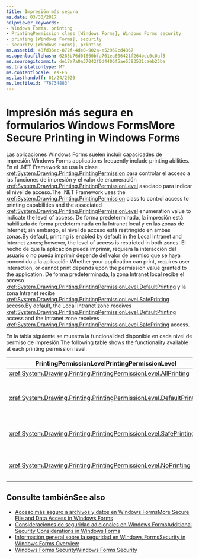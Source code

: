 ```yaml
---
title: Impresión más segura
ms.date: 03/30/2017
helpviewer_keywords:
- Windows Forms, printing
- PrintingPermission class [Windows Forms], Windows Forms security
- printing [Windows Forms], security
- security [Windows Forms], printing
ms.assetid: 48fd36ac-872f-4de0-902a-e52969cd4367
ms.openlocfilehash: 6285b76d01660bfa761ea606421f264bdc0c0af5
ms.sourcegitcommit: de17a7a0a37042f0d4406f5ae5393531caeb25ba
ms.translationtype: MT
ms.contentlocale: es-ES
ms.lasthandoff: 01/24/2020
ms.locfileid: "76734883"
---
```

# <a name="more-secure-printing-in-windows-forms"></a><span data-ttu-id="9d454-102">Impresión más segura en formularios Windows Forms</span><span class="sxs-lookup"><span data-stu-id="9d454-102">More Secure Printing in Windows Forms</span></span>
<span data-ttu-id="9d454-103">Las aplicaciones Windows Forms suelen incluir capacidades de impresión.</span><span class="sxs-lookup"><span data-stu-id="9d454-103">Windows Forms applications frequently include printing abilities.</span></span> <span data-ttu-id="9d454-104">En el .NET Framework se usa la clase <xref:System.Drawing.Printing.PrintingPermission> para controlar el acceso a las funciones de impresión y el valor de enumeración <xref:System.Drawing.Printing.PrintingPermissionLevel> asociado para indicar el nivel de acceso.</span><span class="sxs-lookup"><span data-stu-id="9d454-104">The .NET Framework uses the <xref:System.Drawing.Printing.PrintingPermission> class to control access to printing capabilities and the associated <xref:System.Drawing.Printing.PrintingPermissionLevel> enumeration value to indicate the level of access.</span></span> <span data-ttu-id="9d454-105">De forma predeterminada, la impresión está habilitada de forma predeterminada en la Intranet local y en las zonas de Internet; sin embargo, el nivel de acceso está restringido en ambas zonas.</span><span class="sxs-lookup"><span data-stu-id="9d454-105">By default, printing is enabled by default in the Local Intranet and Internet zones; however, the level of access is restricted in both zones.</span></span> <span data-ttu-id="9d454-106">El hecho de que la aplicación pueda imprimir, requiera la interacción del usuario o no pueda imprimir depende del valor de permiso que se haya concedido a la aplicación.</span><span class="sxs-lookup"><span data-stu-id="9d454-106">Whether your application can print, requires user interaction, or cannot print depends upon the permission value granted to the application.</span></span> <span data-ttu-id="9d454-107">De forma predeterminada, la zona Intranet local recibe el acceso <xref:System.Drawing.Printing.PrintingPermissionLevel.DefaultPrinting> y la zona Intranet recibe <xref:System.Drawing.Printing.PrintingPermissionLevel.SafePrinting> acceso.</span><span class="sxs-lookup"><span data-stu-id="9d454-107">By default, the Local Intranet zone receives <xref:System.Drawing.Printing.PrintingPermissionLevel.DefaultPrinting> access and the Intranet zone receives <xref:System.Drawing.Printing.PrintingPermissionLevel.SafePrinting> access.</span></span>  
  
 <span data-ttu-id="9d454-108">En la tabla siguiente se muestra la funcionalidad disponible en cada nivel de permiso de impresión.</span><span class="sxs-lookup"><span data-stu-id="9d454-108">The following table shows the functionality available at each printing permission level.</span></span>  
  
|<span data-ttu-id="9d454-109">PrintingPermissionLevel</span><span class="sxs-lookup"><span data-stu-id="9d454-109">PrintingPermissionLevel</span></span>|<span data-ttu-id="9d454-110">Descripción</span><span class="sxs-lookup"><span data-stu-id="9d454-110">Description</span></span>|  
|-----------------------------|-----------------|  
|<xref:System.Drawing.Printing.PrintingPermissionLevel.AllPrinting>|<span data-ttu-id="9d454-111">Proporciona acceso completo a todas las impresoras instaladas.</span><span class="sxs-lookup"><span data-stu-id="9d454-111">Provides full access to all installed printers.</span></span>|  
|<xref:System.Drawing.Printing.PrintingPermissionLevel.DefaultPrinting>|<span data-ttu-id="9d454-112">Habilita la impresión mediante programación en la impresora predeterminada y la impresión más segura a través de un cuadro de diálogo de impresión restrictiva.</span><span class="sxs-lookup"><span data-stu-id="9d454-112">Enables programmatic printing to the default printer and safer printing through a restrictive printing dialog box.</span></span> <span data-ttu-id="9d454-113"><xref:System.Drawing.Printing.PrintingPermissionLevel.DefaultPrinting> es un subconjunto de <xref:System.Drawing.Printing.PrintingPermissionLevel.AllPrinting>.</span><span class="sxs-lookup"><span data-stu-id="9d454-113"><xref:System.Drawing.Printing.PrintingPermissionLevel.DefaultPrinting> is a subset of <xref:System.Drawing.Printing.PrintingPermissionLevel.AllPrinting>.</span></span>|  
|<xref:System.Drawing.Printing.PrintingPermissionLevel.SafePrinting>|<span data-ttu-id="9d454-114">Solo proporciona impresión desde un cuadro de diálogo más restringido.</span><span class="sxs-lookup"><span data-stu-id="9d454-114">Provides printing only from a more-restricted dialog box.</span></span> <span data-ttu-id="9d454-115"><xref:System.Drawing.Printing.PrintingPermissionLevel.SafePrinting> es un subconjunto de <xref:System.Drawing.Printing.PrintingPermissionLevel.DefaultPrinting>.</span><span class="sxs-lookup"><span data-stu-id="9d454-115"><xref:System.Drawing.Printing.PrintingPermissionLevel.SafePrinting> is a subset of <xref:System.Drawing.Printing.PrintingPermissionLevel.DefaultPrinting>.</span></span>|  
|<xref:System.Drawing.Printing.PrintingPermissionLevel.NoPrinting>|<span data-ttu-id="9d454-116">Impide el acceso a las impresoras.</span><span class="sxs-lookup"><span data-stu-id="9d454-116">Prevents access to printers.</span></span> <span data-ttu-id="9d454-117"><xref:System.Drawing.Printing.PrintingPermissionLevel.NoPrinting> es un subconjunto de <xref:System.Drawing.Printing.PrintingPermissionLevel.SafePrinting>.</span><span class="sxs-lookup"><span data-stu-id="9d454-117"><xref:System.Drawing.Printing.PrintingPermissionLevel.NoPrinting> is a subset of <xref:System.Drawing.Printing.PrintingPermissionLevel.SafePrinting>.</span></span>|  
  
## <a name="see-also"></a><span data-ttu-id="9d454-118">Consulte también</span><span class="sxs-lookup"><span data-stu-id="9d454-118">See also</span></span>

- [<span data-ttu-id="9d454-119">Acceso más seguro a archivos y datos en Windows Forms</span><span class="sxs-lookup"><span data-stu-id="9d454-119">More Secure File and Data Access in Windows Forms</span></span>](more-secure-file-and-data-access-in-windows-forms.md)
- [<span data-ttu-id="9d454-120">Consideraciones de seguridad adicionales en Windows Forms</span><span class="sxs-lookup"><span data-stu-id="9d454-120">Additional Security Considerations in Windows Forms</span></span>](additional-security-considerations-in-windows-forms.md)
- [<span data-ttu-id="9d454-121">Información general sobre la seguridad en Windows Forms</span><span class="sxs-lookup"><span data-stu-id="9d454-121">Security in Windows Forms Overview</span></span>](security-in-windows-forms-overview.md)
- [<span data-ttu-id="9d454-122">Windows Forms Security</span><span class="sxs-lookup"><span data-stu-id="9d454-122">Windows Forms Security</span></span>](windows-forms-security.md)
